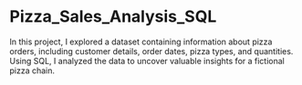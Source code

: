 # Pizza_Sales_Analysis_SQL
In this project, I explored a dataset containing information about pizza orders, including customer details, order dates, pizza types, and quantities. Using SQL, I analyzed the data to uncover valuable insights for a fictional pizza chain.
